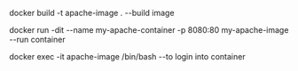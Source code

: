 docker build -t apache-image . --build image

docker run -dit --name my-apache-container -p 8080:80 my-apache-image --run container

docker exec -it apache-image /bin/bash  --to login into container